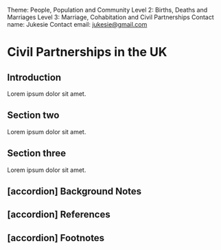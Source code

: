 Theme: People, Population and Community
Level 2: Births, Deaths and Marriages
Level 3: Marriage, Cohabitation and Civil Partnerships
Contact name: Jukesie
Contact email: jukesie@gmail.com

# Civil Partnerships in the UK

## Introduction

Lorem ipsum dolor sit amet.

## Section two

Lorem ipsum dolor sit amet.

## Section three

Lorem ipsum dolor sit amet.

## [accordion] Background Notes

## [accordion] References

## [accordion] Footnotes
